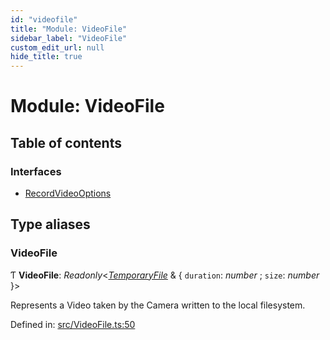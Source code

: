 ```yaml
---
id: "videofile"
title: "Module: VideoFile"
sidebar_label: "VideoFile"
custom_edit_url: null
hide_title: true
---
```


# Module: VideoFile

## Table of contents

### Interfaces

- [RecordVideoOptions](../interfaces/videofile.recordvideooptions.md)

## Type aliases

### VideoFile

Ƭ **VideoFile**: *Readonly*<[*TemporaryFile*](temporaryfile.md#temporaryfile) & { `duration`: *number* ; `size`: *number*  }\>

Represents a Video taken by the Camera written to the local filesystem.

Defined in: [src/VideoFile.ts:50](https://github.com/cuvent/react-native-vision-camera/blob/89913de/src/VideoFile.ts#L50)
